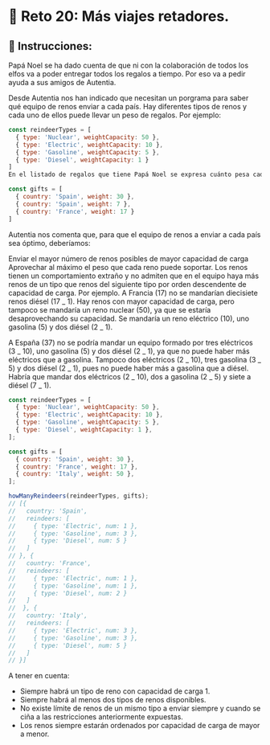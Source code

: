 # 🌄 Reto 20: Más viajes retadores.

## 📖 Instrucciones:

Papá Noel se ha dado cuenta de que ni con la colaboración de todos los elfos va a poder entregar todos los regalos a tiempo. Por eso va a pedir ayuda a sus amigos de Autentia.

Desde Autentia nos han indicado que necesitan un porgrama para saber qué equipo de renos enviar a cada país. Hay diferentes tipos de renos y cada uno de ellos puede llevar un peso de regalos. Por ejemplo:

```js
const reindeerTypes = [
  { type: 'Nuclear', weightCapacity: 50 },
  { type: 'Electric', weightCapacity: 10 },
  { type: 'Gasoline', weightCapacity: 5 },
  { type: 'Diesel', weightCapacity: 1 }
]
En el listado de regalos que tiene Papá Noel se expresa cuánto pesa cada regalo y cuál es su país destino. El peso de los regalos siempre es un número natural. Por ejemplo:

const gifts = [
  { country: 'Spain', weight: 30 },
  { country: 'Spain', weight: 7 },
  { country: 'France', weight: 17 }
]
```

Autentia nos comenta que, para que el equipo de renos a enviar a cada país sea óptimo, deberíamos:

Enviar el mayor número de renos posibles de mayor capacidad de carga
Aprovechar al máximo el peso que cada reno puede soportar.
Los renos tienen un comportamiento extraño y no admiten que en el equipo haya más renos de un tipo que renos del siguiente tipo por orden descendente de capacidad de carga.
Por ejemplo. A Francia (17) no se mandarían diecisiete renos diésel (17 _ 1). 
Hay renos con mayor capacidad de carga, pero tampoco se mandaría un reno nuclear (50), ya que se estaría desaprovechando su capacidad. Se mandaría un reno eléctrico (10), uno gasolina (5) y dos diésel (2 _ 1).

A España (37) no se podría mandar un equipo formado por tres eléctricos (3 _ 10), uno gasolina (5) y dos diésel (2 _ 1), ya que no puede haber más eléctricos que a gasolina. Tampoco dos eléctricos (2 _ 10), tres gasolina (3 _ 5) y dos diésel (2 _ 1), pues no puede haber más a gasolina que a diésel. Habría que mandar dos eléctricos (2 _ 10), dos a gasolina (2 _ 5) y siete a diésel (7 _ 1).

```js
const reindeerTypes = [
  { type: 'Nuclear', weightCapacity: 50 },
  { type: 'Electric', weightCapacity: 10 },
  { type: 'Gasoline', weightCapacity: 5 },
  { type: 'Diesel', weightCapacity: 1 },
];

const gifts = [
  { country: 'Spain', weight: 30 },
  { country: 'France', weight: 17 },
  { country: 'Italy', weight: 50 },
];

howManyReindeers(reindeerTypes, gifts);
// [{
//   country: 'Spain',
//   reindeers: [
//     { type: 'Electric', num: 1 },
//     { type: 'Gasoline', num: 3 },
//     { type: 'Diesel', num: 5 }
//   ]
// }, {
//   country: 'France',
//   reindeers: [
//     { type: 'Electric', num: 1 },
//     { type: 'Gasoline', num: 1 },
//     { type: 'Diesel', num: 2 }
//   ]
//  }, {
//   country: 'Italy',
//   reindeers: [
//     { type: 'Electric', num: 3 },
//     { type: 'Gasoline', num: 3 },
//     { type: 'Diesel', num: 5 }
//   ]
// }]
```

A tener en cuenta:

- Siempre habrá un tipo de reno con capacidad de carga 1.
- Siempre habrá al menos dos tipos de renos disponibles.
- No existe límite de renos de un mismo tipo a enviar siempre y cuando se ciña a las restricciones anteriormente expuestas.
- Los renos siempre estarán ordenados por capacidad de carga de mayor a menor.
